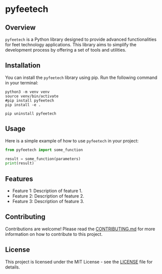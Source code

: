 # pyfeetech

## Overview
`pyfeetech` is a Python library designed to provide advanced functionalities for feet technology applications. This library aims to simplify the development process by offering a set of tools and utilities.

## Installation
You can install the `pyfeetech` library using pip. Run the following command in your terminal:

```
python3 -m venv venv
source venv/bin/activate
#pip install pyfeetech
pip install -e .

pip uninstall pyfeetech
```

## Usage
Here is a simple example of how to use `pyfeetech` in your project:

```python
from pyfeetech import some_function

result = some_function(parameters)
print(result)
```

## Features
- Feature 1: Description of feature 1.
- Feature 2: Description of feature 2.
- Feature 3: Description of feature 3.

## Contributing
Contributions are welcome! Please read the [CONTRIBUTING.md](CONTRIBUTING.md) for more information on how to contribute to this project.

## License
This project is licensed under the MIT License - see the [LICENSE](LICENSE) file for details.